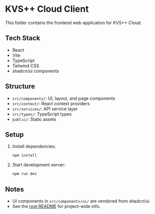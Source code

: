 # KVS++ Cloud Client

This folder contains the frontend web application for KVS++ Cloud.

## Tech Stack
- React
- Vite
- TypeScript
- Tailwind CSS
- shadcn/ui components

## Structure
- `src/components/`: UI, layout, and page components
- `src/context/`: React context providers
- `src/services/`: API service layer
- `src/types/`: TypeScript types
- `public/`: Static assets

## Setup
1. Install dependencies:
   ```sh
   npm install
   ```
2. Start development server:
   ```sh
   npm run dev
   ```

## Notes
- UI components in `src/components/ui/` are vendored from shadcn/ui.
- See the [root README](../README.md) for project-wide info.
